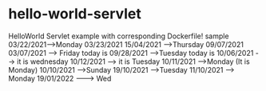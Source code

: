# hello-world-servlet
HelloWorld Servlet example with corresponding Dockerfile!
sample
03/22/2021-->Monday
03/23/2021
15/04/2021 -->Thursday
09/07/2021
03/07/2021 --> Friday today is
09/28/2021 -->Tuesday today is
10/06/2021 --> it is wednesday
10/12/2021 --> it is Tuesday
10/11/2021 -->Monday (It is Monday)
10/10/2021 -->Sunday
19/10/2021 -->Tuesday
11/10/2021 --> Monday
19/01/2022 ---> Wed
